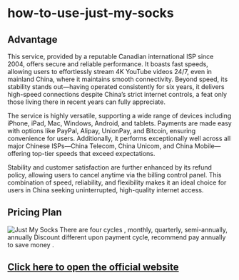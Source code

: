 # how-to-use-just-my-socks
## Advantage
This service, provided by a reputable Canadian international ISP since 2004, offers secure and reliable performance. It boasts fast speeds, allowing users to effortlessly stream 4K YouTube videos 24/7, even in mainland China,
where it maintains smooth connectivity. Beyond speed, its stability stands out—having operated consistently for six years, it delivers high-speed connections despite China’s strict internet controls, a feat only those living there in recent years can fully appreciate.

The service is highly versatile, supporting a wide range of devices including iPhone, iPad, Mac, Windows, Android, and tablets. Payments are made easy with options like PayPal, Alipay, UnionPay, and Bitcoin, ensuring convenience for users.
Additionally, it performs exceptionally well across all major Chinese ISPs—China Telecom, China Unicom, and China Mobile—offering top-tier speeds that exceed expectations.

Stability and customer satisfaction are further enhanced by its refund policy, allowing users to cancel anytime via the billing control panel. This combination of speed, reliability, and flexibility makes it an ideal choice for users in China seeking uninterrupted, 
high-quality internet access.


## Pricing Plan
![Just My Socks](https://github.com/user-attachments/assets/b8331b40-7fed-4582-a473-3c04117bb5cc)
There are four cycles , monthly, quarterly, semi-annually, annually
Discount different upon payment cycle,  recommend pay annually to save money .
## [Click here to open the official website](https://justmysocks3.net/members/aff.php?aff=5294 )


